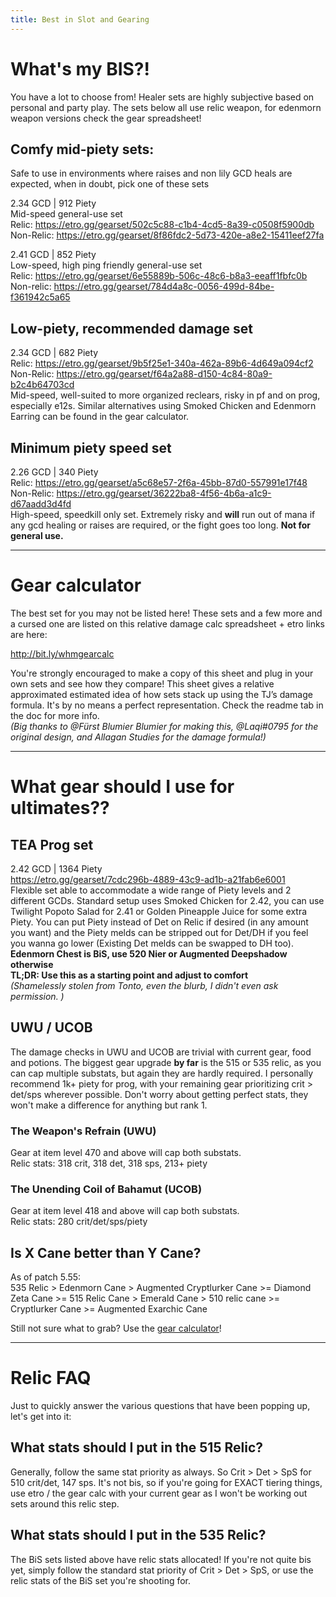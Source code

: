 ```yaml
---
title: Best in Slot and Gearing
---
```

# What's my BIS?!
You have a lot to choose from! Healer sets are highly subjective based on personal and party play.  The sets below all use relic weapon, for edenmorn weapon versions check the gear spreadsheet!


## Comfy mid-piety sets:
Safe to use in environments where raises and non lily GCD heals are expected, when in doubt, pick one of these sets


2.34 GCD | 912 Piety  
Mid-speed general-use set  
Relic: <https://etro.gg/gearset/502c5c88-c1b4-4cd5-8a39-c0508f5900db>  
Non-Relic: <https://etro.gg/gearset/8f86fdc2-5d73-420e-a8e2-15411eef27fa>  


2.41 GCD | 852 Piety  
Low-speed, high ping friendly general-use set  
Relic: <https://etro.gg/gearset/6e55889b-506c-48c6-b8a3-eeaff1fbfc0b>  
Non-relic: <https://etro.gg/gearset/784d4a8c-0056-499d-84be-f361942c5a65>


## Low-piety, recommended damage set

2.34 GCD | 682 Piety  
Relic: <https://etro.gg/gearset/9b5f25e1-340a-462a-89b6-4d649a094cf2>  
Non-Relic: <https://etro.gg/gearset/f64a2a88-d150-4c84-80a9-b2c4b64703cd>  
Mid-speed, well-suited to more organized reclears, risky in pf and on prog, especially e12s.
Similar alternatives using Smoked Chicken and Edenmorn Earring can be found in the gear calculator.


## Minimum piety speed set
2.26 GCD | 340 Piety  
Relic: <https://etro.gg/gearset/a5c68e57-2f6a-45bb-87d0-557991e17f48>  
Non-Relic: <https://etro.gg/gearset/36222ba8-4f56-4b6a-a1c9-d67aadd3d4fd>  
High-speed, speedkill only set.  Extremely risky and **will** run out of mana if any gcd healing or raises are required, or the fight goes too long.  **Not for general use.**


---

# Gear calculator
The best set for you may not be listed here! These sets and a few more and a cursed one are listed on this relative damage calc spreadsheet + etro links are here: 

<http://bit.ly/whmgearcalc>

You're strongly encouraged to make a copy of this sheet and plug in your own sets and see how they compare! This sheet gives a relative approximated estimated idea of how sets stack up using the TJ’s damage formula. It's by no means a perfect representation. Check the readme tab in the doc for more info.  
*(Big thanks to @Fürst Blumier Blumier for making this, @Laqi#0795 for the original design, and Allagan Studies for the damage formula!)*

---

# What gear should I use for ultimates??

## TEA Prog set
2.42 GCD | 1364 Piety  
<https://etro.gg/gearset/7cdc296b-4889-43c9-ad1b-a21fab6e6001>  
Flexible set able to accommodate a wide range of Piety levels and 2 different GCDs. Standard setup uses Smoked Chicken for 2.42, you can use Twilight Popoto Salad for 2.41 or Golden Pineapple Juice for some extra Piety. You can put Piety instead of Det on Relic if desired (in any amount you want) and the Piety melds can be stripped out for Det/DH if you feel you wanna go lower (Existing Det melds can be swapped to DH too).  
**Edenmorn Chest is BiS, use 520 Nier or Augmented Deepshadow otherwise**  
**TL;DR: Use this as a starting point and adjust to comfort**  
*(Shamelessly stolen from Tonto, even the blurb, I didn't even ask permission.  )*

## UWU / UCOB 
The damage checks in UWU and UCOB are trivial with current gear, food and potions. The biggest gear upgrade **by far** is the 515 or 535 relic, as you can cap multiple substats, but again they are hardly required.  I personally recommend 1k+ piety for prog, with your remaining gear prioritizing crit > det/sps wherever possible.  Don't worry about getting perfect stats, they won't make a difference for anything but rank 1.

### The Weapon's Refrain (UWU)
Gear at item level 470 and above will cap both substats.  
Relic stats: 318 crit, 318 det, 318 sps, 213+ piety

### The Unending Coil of Bahamut (UCOB)
Gear at item level 418 and above will cap both substats.  
Relic stats: 280 crit/det/sps/piety

## Is X Cane better than Y Cane?
As of patch 5.55:  
535 Relic > Edenmorn Cane > Augmented Cryptlurker Cane >= Diamond Zeta Cane >= 515 Relic Cane > Emerald Cane > 510 relic cane >= Cryptlurker Cane >= Augmented Exarchic Cane

Still not sure what to grab? Use the [gear calculator](#gear-calculator)!

---

# Relic FAQ

Just to quickly answer the various questions that have been popping up, let's get into it:

## What stats should I put in the 515 Relic?
Generally, follow the same stat priority as always. So Crit > Det > SpS for 510 crit/det, 147 sps.
It's not bis, so if you're going for EXACT tiering things, use etro / the gear calc with your current gear as I won't be working out sets around this relic step.

## What stats should I put in the 535 Relic?
The BiS sets listed above have relic stats allocated!  If you're not quite bis yet, simply follow the standard stat priority of Crit > Det > SpS, or use the relic stats of the BiS set you're shooting for.
